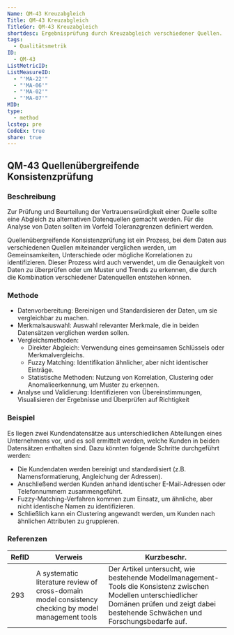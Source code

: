 ```yaml
---
Name: QM-43 Kreuzabgleich
Title: QM-43 Kreuzabgleich
TitleGer: QM-43 Kreuzabgleich
shortdesc: Ergebnisprüfung durch Kreuzabgleich verschiedener Quellen.
tags:
  - Qualitätsmetrik
ID:
  - QM-43
ListMetricID: 
ListMeasureID:
  - "'MA-22'"
  - "'MA-06'"
  - "'MA-02'"
  - "'MA-07'"
MID: 
type:
  - method
lcstep: pre
CodeEx: true
share: true
---
```

## QM-43 Quellenübergreifende Konsistenzprüfung

### Beschreibung

Zur Prüfung und Beurteilung der Vertrauenswürdigkeit einer Quelle sollte eine Abgleich zu alternativen Datenquellen gemacht werden. Für die Analyse von Daten sollten im Vorfeld Toleranzgrenzen definiert werden.

Quellenübergreifende Konsistenzprüfung ist ein Prozess, bei dem Daten aus verschiedenen Quellen miteinander verglichen werden, um Gemeinsamkeiten, Unterschiede oder mögliche Korrelationen zu identifizieren. Dieser Prozess wird auch verwendet, um die Genauigkeit von Daten zu überprüfen oder um Muster und Trends zu erkennen, die durch die Kombination verschiedener Datenquellen entstehen können.

### Methode

- Datenvorbereitung: Bereinigen und Standardisieren der Daten, um sie vergleichbar zu machen.
- Merkmalsauswahl: Auswahl relevanter Merkmale, die in beiden Datensätzen verglichen werden sollen.
- Vergleichsmethoden:
    - Direkter Abgleich: Verwendung eines gemeinsamen Schlüssels oder Merkmalvergleichs.
    - Fuzzy Matching: Identifikation ähnlicher, aber nicht identischer Einträge.
    - Statistische Methoden: Nutzung von Korrelation, Clustering oder Anomalieerkennung, um Muster zu erkennen.
- Analyse und Validierung: Identifizieren von Übereinstimmungen, Visualisieren der Ergebnisse und Überprüfen auf Richtigkeit


### Beispiel

Es liegen zwei Kundendatensätze aus unterschiedlichen Abteilungen eines Unternehmens vor, und es soll ermittelt werden, welche Kunden in beiden Datensätzen enthalten sind. Dazu könnten folgende Schritte durchgeführt werden:

- Die Kundendaten werden bereinigt und standardisiert (z.B. Namensformatierung, Angleichung der Adressen).
- Anschließend werden Kunden anhand identischer E-Mail-Adressen oder Telefonnummern zusammengeführt.
- Fuzzy-Matching-Verfahren kommen zum Einsatz, um ähnliche, aber nicht identische Namen zu identifizieren.
- Schließlich kann ein Clustering angewandt werden, um Kunden nach ähnlichen Attributen zu gruppieren.

### Referenzen
| RefID | Verweis                                                                                               | Kurzbeschr.                                                                                                                                                                                     |
| ----- | ----------------------------------------------------------------------------------------------------- | ----------------------------------------------------------------------------------------------------------------------------------------------------------------------------------------------- |
| 293   |  A systematic literature review of cross-domain model consistency checking by model management tools  | Der Artikel untersucht, wie bestehende Modellmanagement-Tools die Konsistenz zwischen Modellen unterschiedlicher Domänen prüfen und zeigt dabei bestehende Schwächen und Forschungsbedarfe auf. |


